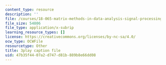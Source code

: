 ```yaml
---
content_type: resource
description: ''
file: /courses/18-065-matrix-methods-in-data-analysis-signal-processing-and-machine-learning-spring-2018/47b35f4407a2d747d81b889b8e66dd08_NcPUI7aPFhA.srt
file_size: 54806
file_type: application/x-subrip
learning_resource_types: []
license: https://creativecommons.org/licenses/by-nc-sa/4.0/
ocw_type: OCWFile
resourcetype: Other
title: 3play caption file
uid: 47b35f44-07a2-d747-d81b-889b8e66dd08
---
```

